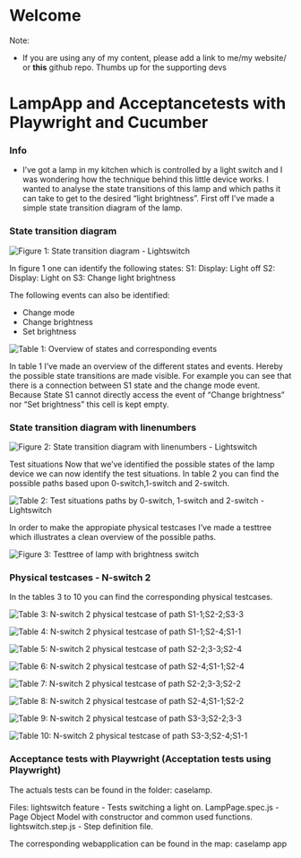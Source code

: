 # Welcome

Note:
- If you are using any of my content, please add a link to me/my website/ or **this** github repo. Thumbs up for the supporting devs 

# LampApp and Acceptancetests with Playwright and Cucumber

### Info
- I’ve got a lamp in my kitchen which is controlled by a light switch and I was wondering 
how the technique behind this little device works.
I wanted to analyse the state transitions of this lamp and which paths it can take to get to 
the desired “light brightness”. First off I’ve made a simple state transition diagram of the lamp.

### State transition diagram
![Figure 1: State transition diagram - Lightswitch](StatetransitionDiagramLS.png "State transition diagram - Lightswitch")

In figure 1 one can identify the following states:
S1: Display: Light off
S2: Display: Light on
S3: Change light brightness

The following events can also be identified:
- Change mode
- Change brightness
- Set brightness

![Table 1: Overview of states and corresponding events](OverviewStatesEvent.png "Overview of states and corresponding events")

In table 1 I’ve made an overview of the different states and events. Hereby the possible state transitions are made visible. For example you can see that there is a connection between S1 state and the change mode event. Because State S1 cannot directly access the event of “Change brightness” nor “Set brightness” this cell is kept empty.

### State transition diagram with linenumbers
![Figure 2: State transition diagram with linenumbers - Lightswitch](StatetransitionDiagramLS2.png "State transition diagram with linenumbers- Lightswitch")

Test situations
Now that we’ve identified the possible states of the lamp device we can now identify the test situations. In table 2 you can find the possible paths based upon 0-switch,1-switch and 2-switch. 

![Table 2: Test situations paths by 0-switch, 1-switch and 2-switch - Lightswitch](Testsituations.png "Test situations paths by 0-switch, 1-switch and 2-switch- Lightswitch")

In order to make the appropiate physical testcases I’ve made a testtree which illustrates a clean overview of the possible paths.

![Figure 3: Testtree of lamp with brightness switch](Testtree.png "Testtree of lamp with brightness switch")

### Physical testcases - N-switch 2

In the tables 3 to 10 you can find the corresponding physical testcases.

![Table 3: N-switch 2 physical testcase of path S1-1;S2-2;S3-3](Phtestcase1.png "N-switch 2 physical testcase of path S1-1;S2-2;S3-3")

![Table 4: N-switch 2 physical testcase of path S1-1;S2-4;S1-1](Phtestcase2.png "N-switch 2 physical testcase of path S1-1;S2-4;S1-1")

![Table 5: N-switch 2 physical testcase of path S2-2;3-3;S2-4](Phtestcase3.png "N-switch 2 physical testcase of path S2-2;3-3;S2-4")

![Table 6: N-switch 2 physical testcase of path S2-4;S1-1;S2-4](Phtestcase4.png "N-switch 2 physical testcase of path S2-4;S1-1;S2-4")

![Table 7: N-switch 2 physical testcase of path S2-2;3-3;S2-2](Phtestcase5.png "N-switch 2 physical testcase of path S2-2;3-3;S2-2")

![Table 8: N-switch 2 physical testcase of path S2-4;S1-1;S2-2](Phtestcase6.png "N-switch 2 physical testcase of path S2-4;S1-1;S2-2")

![Table 9: N-switch 2 physical testcase of path S3-3;S2-2;3-3](Phtestcase7.png "N-switch 2 physical testcase of path S3-3;S2-2;3-3")

![Table 10: N-switch 2 physical testcase of path S3-3;S2-4;S1-1](Phtestcase8.png "N-switch 2 physical testcase of path S3-3;S2-4;S1-1")

### Acceptance tests with Playwright (Acceptation tests using Playwright)

The actuals tests can be found in the folder: caselamp.

Files: 
lightswitch feature   - Tests switching a light on.
LampPage.spec.js  - Page Object Model with constructor and common used functions.
lightswitch.step.js    - Step definition file.

The corresponding webapplication can be found in the map: caselamp app

